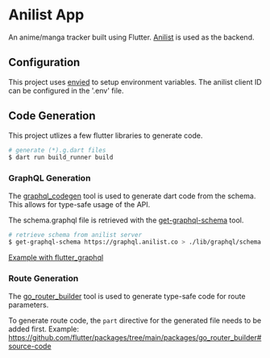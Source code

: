 # Anilist App

An anime/manga tracker built using Flutter. [Anilist](https://anilist.gitbook.io/anilist-apiv2-docs/) is used as the backend.

## Configuration

This project uses [envied](https://pub.dev/packages/envied) to setup environment variables. The anilist client ID can be configured in the '.env' file.

## Code Generation

This project utlizes a few flutter libraries to generate code.

```bash
# generate (*).g.dart files
$ dart run build_runner build
```

### GraphQL Generation

The [graphql_codegen](https://github.com/heftapp/graphql_codegen/tree/main/packages/graphql_codegen#basic-usage) tool is used to generate dart code from the schema. This allows for type-safe usage of the API.

The schema.graphql file is retrieved with the [get-graphql-schema](https://github.com/prisma-labs/get-graphql-schema#get-graphql-schema-) tool.

```bash
# retrieve schema from anilist server
$ get-graphql-schema https://graphql.anilist.co > ./lib/graphql/schema.graphql
```

[Example with flutter_graphql](https://github.com/heftapp/graphql_codegen/tree/main/packages/graphql_codegen#client-graphql_flutter)

### Route Generation

The [go_router_builder](https://pub.dev/documentation/go_router/latest/topics/Type-safe%20routes-topic.html) tool is used to generate type-safe code for route parameters.

To generate route code, the `part` directive for the generated file needs to be added first.
Example: https://github.com/flutter/packages/tree/main/packages/go_router_builder#source-code
